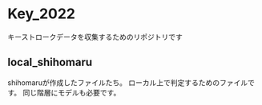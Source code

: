 # Key_2022
キーストロークデータを収集するためのリポジトリです

## local_shihomaru

shihomaruが作成したファイルたち。
ローカル上で判定するためのファイルです。
同じ階層にモデルも必要です。
